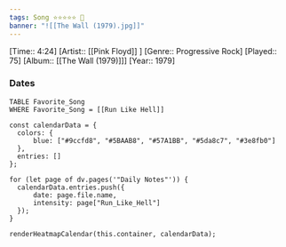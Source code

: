 ```yaml
---
tags: Song ⭐⭐⭐⭐⭐ 💛
banner: "![[The Wall (1979).jpg]]"
---
```

[Time:: 4:24]
[Artist:: [[Pink Floyd]] ]
[Genre:: Progressive Rock]
[Played:: 75]
[Album:: [[The Wall (1979)]]]
[Year:: 1979]
### Dates
````dataview
TABLE Favorite_Song
WHERE Favorite_Song = [[Run Like Hell]]
````

  ```dataviewjs
const calendarData = { 
	colors: { 
		blue: ["#9ccfd8", "#5BAAB8", "#57A1BB", "#5da8c7", "#3e8fb0"] 
	}, 
	entries: [] 
}; 

for (let page of dv.pages('"Daily Notes"')) { 
	calendarData.entries.push({ 
		date: page.file.name, 
		intensity: page["Run_Like_Hell"]
	}); 
} 

renderHeatmapCalendar(this.container, calendarData);
```
